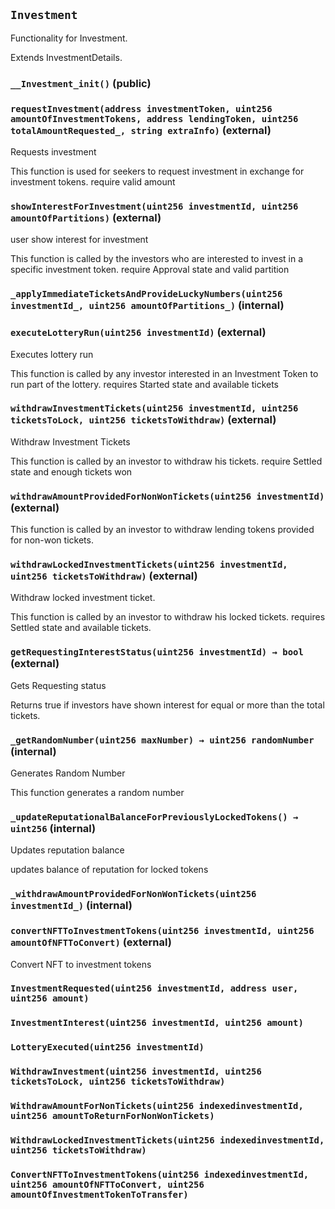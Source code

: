 ## `Investment`

Functionality for Investment.


Extends InvestmentDetails.


### `__Investment_init()` (public)





### `requestInvestment(address investmentToken, uint256 amountOfInvestmentTokens, address lendingToken, uint256 totalAmountRequested_, string extraInfo)` (external)

Requests investment


This function is used for seekers to request investment in exchange for investment tokens.
require valid amount


### `showInterestForInvestment(uint256 investmentId, uint256 amountOfPartitions)` (external)

user show interest for investment


This function is called by the investors who are interested to invest in a specific investment token.
require Approval state and valid partition


### `_applyImmediateTicketsAndProvideLuckyNumbers(uint256 investmentId_, uint256 amountOfPartitions_)` (internal)





### `executeLotteryRun(uint256 investmentId)` (external)

Executes lottery run


This function is called by any investor interested in an Investment Token to run part of the lottery.
requires Started state and available tickets


### `withdrawInvestmentTickets(uint256 investmentId, uint256 ticketsToLock, uint256 ticketsToWithdraw)` (external)

Withdraw Investment Tickets


This function is called by an investor to withdraw his tickets.
require Settled state and enough tickets won


### `withdrawAmountProvidedForNonWonTickets(uint256 investmentId)` (external)



This function is called by an investor to withdraw lending tokens provided for non-won tickets.


### `withdrawLockedInvestmentTickets(uint256 investmentId, uint256 ticketsToWithdraw)` (external)

Withdraw locked investment ticket.


This function is called by an investor to withdraw his locked tickets.
requires Settled state and available tickets.


### `getRequestingInterestStatus(uint256 investmentId) → bool` (external)

Gets Requesting status


Returns true if investors have shown interest for equal or more than the total tickets.


### `_getRandomNumber(uint256 maxNumber) → uint256 randomNumber` (internal)

Generates Random Number


This function generates a random number


### `_updateReputationalBalanceForPreviouslyLockedTokens() → uint256` (internal)

Updates reputation balance


updates balance of reputation for locked tokens


### `_withdrawAmountProvidedForNonWonTickets(uint256 investmentId_)` (internal)





### `convertNFTToInvestmentTokens(uint256 investmentId, uint256 amountOfNFTToConvert)` (external)

Convert NFT to investment tokens





### `InvestmentRequested(uint256 investmentId, address user, uint256 amount)`





### `InvestmentInterest(uint256 investmentId, uint256 amount)`





### `LotteryExecuted(uint256 investmentId)`





### `WithdrawInvestment(uint256 investmentId, uint256 ticketsToLock, uint256 ticketsToWithdraw)`





### `WithdrawAmountForNonTickets(uint256 indexedinvestmentId, uint256 amountToReturnForNonWonTickets)`





### `WithdrawLockedInvestmentTickets(uint256 indexedinvestmentId, uint256 ticketsToWithdraw)`





### `ConvertNFTToInvestmentTokens(uint256 indexedinvestmentId, uint256 amountOfNFTToConvert, uint256 amountOfInvestmentTokenToTransfer)`





